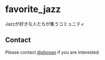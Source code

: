favorite_jazz
=============

Jazzが好きな人たちが集うコミュニティ

## Contact
Please contact [@shoyan](https://twitter.com/shoyan__) if you are interested.
